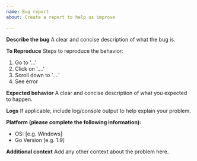 ```yaml
---
name: Bug report
about: Create a report to help us improve

---
```


**Describe the bug**
A clear and concise description of what the bug is.

**To Reproduce**
Steps to reproduce the behavior:
1. Go to '...'
2. Click on '....'
3. Scroll down to '....'
4. See error

**Expected behavior**
A clear and concise description of what you expected to happen.

**Logs**
If applicable, include log/console output to help explain your problem.

**Platform (please complete the following information):**
 - OS: [e.g. Windows]
 - Go Version [e.g. 1.9]

**Additional context**
Add any other context about the problem here.
